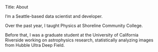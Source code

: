 Title: About

I’m a Seattle-based data scientist and developer.

Over the past year, I taught Physics at Shoreline Community College.

Before that, I was a graduate student at the University of California Riverside working on astrophysics research, statistically analyzing images from Hubble Ultra Deep Field.

